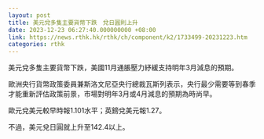 ```yaml
---
layout: post
title: 美元兌多隻主要貨幣下跌　兌日圓則上升
date: 2023-12-23 06:27:40.000000000 +08:00
link: https://news.rthk.hk/rthk/ch/component/k2/1733499-20231223.htm
categories: rthk
---
```


美元兌多隻主要貨幣下跌，美國11月通脹壓力紓緩支持明年3月減息的預期。

歐洲央行貨幣政策委員兼斯洛文尼亞央行總裁瓦斯列表示，央行最少需要等到春季才能重新評估政策前景，市場對明年3月或4月減息的預期為時尚早。

歐元兌美元較早時報1.101水平；英鎊兌美元報1.27。

不過，美元兌日圓就上升至142.4以上。
